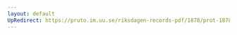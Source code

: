```yaml
---
layout: default
UpRedirect: https://pruto.im.uu.se/riksdagen-records-pdf/1878/prot-1878--fk--013/prot-1878--fk--013_005.pdf
---
```

